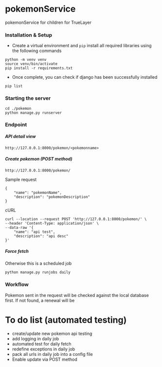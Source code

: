 # pokemonService
pokemonService for children for TrueLayer


### Installation & Setup
- Create a virtual environment and `pip` install all required libraries using the following commands

```
python -m venv venv
source venv/bin/activate
pip install -r requirements.txt
```

- Once complete, you can check if django has been successfully installed
```
pip list
```


### Starting the server

```
cd ./pokemon
python manage.py runserver
```

### Endpoint

##### API detail view

```
http://127.0.0.1:8000/pokemon/<pokemonname>
```

##### Create pokemon (POST method)

```
http://127.0.0.1:8000/pokemon/
```

Sample request

```
{
    "name": "pokemonName",
    "description": "pokemonDescription"
}
```

cURL

```
curl --location --request POST 'http://127.0.0.1:8000/pokemon/' \
--header 'Content-Type: application/json' \
--data-raw '{
	"name": "api test",
	"description": "api desc"
}'
```


##### Force fetch

Otherwise this is a scheduled job

```
python manage.py runjobs daily
```


### Workflow
Pokemon sent in the request will be checked against the local database first. If not found, a renewal will be 

# To do list (automated testing)
- create/update new pokemon api testing
- add logging in daily job
- automated test for daily fetch
- redefine exceptions in daily job
- pack all urls in daily job into a config file
- Enable update via POST method